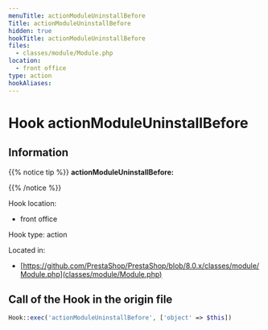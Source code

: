 ```yaml
---
menuTitle: actionModuleUninstallBefore
Title: actionModuleUninstallBefore
hidden: true
hookTitle: actionModuleUninstallBefore
files:
  - classes/module/Module.php
location:
  - front office
type: action
hookAliases:
---
```


# Hook actionModuleUninstallBefore

## Information

{{% notice tip %}}
**actionModuleUninstallBefore:** 


{{% /notice %}}

Hook location:
  - front office

Hook type: action

Located in: 
  - [https://github.com/PrestaShop/PrestaShop/blob/8.0.x/classes/module/Module.php](classes/module/Module.php)

## Call of the Hook in the origin file

```php
Hook::exec('actionModuleUninstallBefore', ['object' => $this])
```